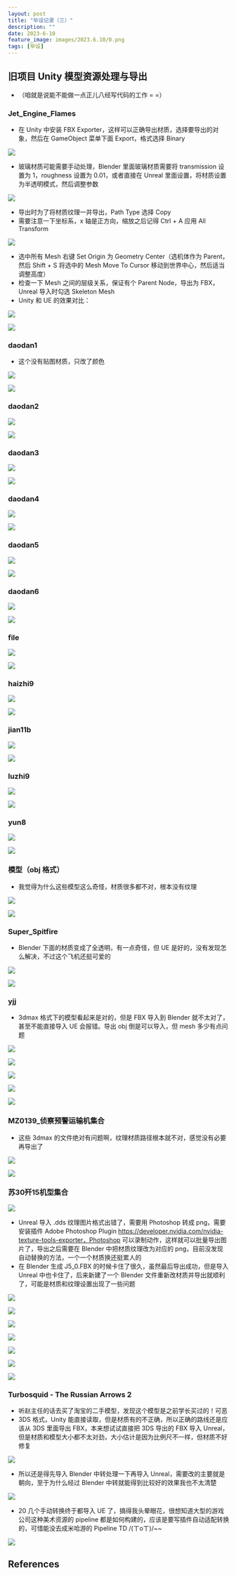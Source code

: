 ```yaml
---
layout: post
title: "毕设记录（三）"
description: ""
date: 2023-6-10
feature_image: images/2023.6.10/0.png
tags: [毕设]
---
```


<!--more-->

## 旧项目 Unity 模型资源处理与导出

- （咱就是说能不能做一点正儿八经写代码的工作 = =）

### Jet_Engine_Flames

- 在 Unity 中安装 FBX Exporter，这样可以正确导出材质，选择要导出的对象，然后在 GameObject 菜单下面 Export，格式选择 Binary

![](../images/2023.6.10/1.png)

- 玻璃材质可能需要手动处理，Blender 里面玻璃材质需要将 transmission 设置为 1，roughness 设置为 0.01，或者直接在 Unreal 里面设置，将材质设置为半透明模式，然后调整参数

![](../images/2023.6.10/2.png)

- 导出时为了将材质纹理一并导出，Path Type 选择 Copy
- 需要注意一下坐标系，x 轴是正方向，缩放之后记得 Ctrl + A 应用 All Transform

![](../images/2023.6.10/0.png)

- 选中所有 Mesh 右键 Set Origin 为 Geometry Center（选机体作为 Parent，然后 Shift + S 将选中的 Mesh Move To Cursor 移动到世界中心，然后适当调整高度）
- 检查一下 Mesh 之间的层级关系，保证有个 Parent Node，导出为 FBX，Unreal 导入时勾选 Skeleton Mesh
- Unity 和 UE 的效果对比：

![](../images/2023.6.10/4.png)

![](../images/2023.6.10/3.png)

### daodan1

- 这个没有贴图材质，只改了颜色

![](../images/2023.6.10/5.png)

![](../images/2023.6.10/6.png)

### daodan2

![](../images/2023.6.10/7.png)

![](../images/2023.6.10/8.png)

### daodan3

![](../images/2023.6.10/9.png)

![](../images/2023.6.10/10.png)

### daodan4

![](../images/2023.6.10/11.png)

![](../images/2023.6.10/12.png)

### daodan5

![](../images/2023.6.10/13.png)

![](../images/2023.6.10/14.png)

### daodan6

![](../images/2023.6.10/15.png)

![](../images/2023.6.10/16.png)

### file

![](../images/2023.6.10/17.png)

![](../images/2023.6.10/18.png)

### haizhi9

![](../images/2023.6.10/19.png)

![](../images/2023.6.10/20.png)

### jian11b

![](../images/2023.6.10/21.png)

![](../images/2023.6.10/22.png)

### luzhi9

![](../images/2023.6.10/23.png)

![](../images/2023.6.10/24.png)

### yun8

![](../images/2023.6.10/25.png)

![](../images/2023.6.10/26.png)

### 模型（obj 格式）

- 我觉得为什么这些模型这么奇怪，材质很多都不对，根本没有纹理

![](../images/2023.6.10/27.png)

![](../images/2023.6.10/28.png)

### Super_Spitfire

- Blender 下面的材质变成了全透明，有一点奇怪，但 UE 是好的，没有发现怎么解决，不过这个飞机还挺可爱的

![](../images/2023.6.10/36.png)

![](../images/2023.6.10/37.png)

### yjj

- 3dmax 格式下的模型看起来是对的，但是 FBX 导入到 Blender 就不太对了，甚至不能直接导入 UE 会报错。导出 obj 倒是可以导入，但 mesh 多少有点问题

![](../images/2023.6.10/30.png)

![](../images/2023.6.10/29.png)

![](../images/2023.6.10/31.png)

![](../images/2023.6.10/32.png)

![](../images/2023.6.10/33.png)

### MZ0139_侦察预警运输机集合

- 这些 3dmax 的文件绝对有问题啊，纹理材质路径根本就不对，感觉没有必要再导出了

![](../images/2023.6.10/34.png)

![](../images/2023.6.10/35.png)

### 苏30歼15机型集合

![](../images/2023.6.10/38.png)

- Unreal 导入 .dds 纹理图片格式出错了，需要用 Photoshop 转成 png，需要安装插件 Adobe Photoshop Plugin https://developer.nvidia.com/nvidia-texture-tools-exporter，Photoshop 可以录制动作，这样就可以批量导出图片了，导出之后需要在 Blender 中把材质纹理改为对应的 png，目前没发现自动替换的方法，一个一个材质换还挺累人的
- 在 Blender 生成 J5_0.FBX 的时候卡住了很久，虽然最后导出成功，但是导入 Unreal 中也卡住了，后来新建了一个 Blender 文件重新改材质并导出就顺利了，可能是材质和纹理设置出现了一些问题

![](../images/2023.6.10/39.png)

![](../images/2023.6.10/40.png)

![](../images/2023.6.10/41.png)

![](../images/2023.6.10/42.png)

![](../images/2023.6.10/43.png)

![](../images/2023.6.10/44.png)

![](../images/2023.6.10/45.png)


### Turbosquid - The Russian Arrows 2

- 听赵主任的话去买了淘宝的二手模型，发现这个模型是之前学长买过的！可恶
- 3DS 格式，Unity 能直接读取，但是材质有的不正确，所以正确的路线还是应该从 3DS 里面导出 FBX，本来想试试直接把 3DS 导出的 FBX 导入 Unreal，但是材质和模型大小都不太对劲，大小估计是因为比例尺不一样，但材质不好修复

![](../images/2023.6.10/46.png)

- 所以还是得先导入 Blender 中转处理一下再导入 Unreal，需要改的主要就是朝向，至于为什么经过 Blender 中转就能得到比较好的效果我也不太清楚

![](../images/2023.6.10/47.png)

- 20 几个手动转换终于都导入 UE 了，搞得我头晕眼花，很想知道大型的游戏公司这种美术资源的 pipeline 都是如何构建的，应该是要写插件自动适配转换的，可惜能没去成米哈游的 Pipeline TD /(ㄒoㄒ)/~~

![](../images/2023.6.10/48.png)














## References

